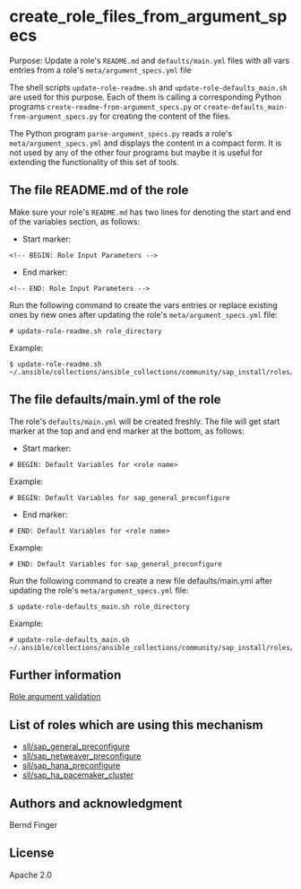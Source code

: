 # create_role_files_from_argument_specs

Purpose: Update a role's `README.md` and `defaults/main.yml` files with all vars entries from a role's `meta/argument_specs.yml` file

The shell scripts `update-role-readme.sh` and `update-role-defaults_main.sh` are used for this purpose. Each of them is calling a
corresponding Python programs `create-readme-from-argument_specs.py` or `create-defaults_main-from-argument_specs.py` for creating
the content of the files.

The Python program `parse-argument_specs.py` reads a role's `meta/argument_specs.yml` and displays the content in a compact form. It
is not used by any of the other four programs but maybe it is useful for extending the functionality of this set of tools.

## The file README.md of the role

Make sure your role's `README.md` has two lines for denoting the start and end of the variables section, as follows:
- Start marker:
```
<!-- BEGIN: Role Input Parameters -->
```

- End marker:
```
<!-- END: Role Input Parameters -->
```

Run the following command to create the vars entries or replace existing ones by new ones after updating the role's `meta/argument_specs.yml` file:

```
# update-role-readme.sh role_directory
```

Example:
```
$ update-role-readme.sh ~/.ansible/collections/ansible_collections/community/sap_install/roles/sap_netweaver_preconfigure'
```

## The file defaults/main.yml of the role

The role's `defaults/main.yml` will be created freshly. The file will get start marker at the top and and end marker
at the bottom, as follows:
- Start marker:
```
# BEGIN: Default Variables for <role name>
```

  Example:
```
# BEGIN: Default Variables for sap_general_preconfigure
```

- End marker:
```
# END: Default Variables for <role name>
```

  Example:
```
# END: Default Variables for sap_general_preconfigure
```

Run the following command to create a new file defaults/main.yml after updating the role's `meta/argument_specs.yml` file:

```
$ update-role-defaults_main.sh role_directory
```

Example:
```
# update-role-defaults_main.sh ~/.ansible/collections/ansible_collections/community/sap_install/roles/sap_netweaver_preconfigure'
```

## Further information
[Role argument validation](https://docs.ansible.com/ansible/latest/playbook_guide/playbooks_reuse_roles.html#role-argument-validation)

## List of roles which are using this mechanism
- [sll/sap_general_preconfigure](https://github.com/sap-linuxlab/community.sap_install/tree/main/roles/sap_general_preconfigure)
- [sll/sap_netweaver_preconfigure](https://github.com/sap-linuxlab/community.sap_install/tree/main/roles/sap_netweaver_preconfigure)
- [sll/sap_hana_preconfigure](https://github.com/sap-linuxlab/community.sap_install/tree/main/roles/sap_hana_preconfigure)
- [sll/sap_ha_pacemaker_cluster](https://github.com/sap-linuxlab/community.sap_install/tree/main/roles/sap_ha_pacemaker_cluster)

## Authors and acknowledgment
Bernd Finger

## License
Apache 2.0
